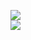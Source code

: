 [![](https://img.shields.io/badge/Made%20With-Github%20Spray-lightgrey.svg?style=for-the-badge&logo=github)](https://github.com/Annihil/github-spray#7611)  
[![](https://i.imgur.com/2DrTn0Z.gif)](https://github.com/Annihil/github-spray)